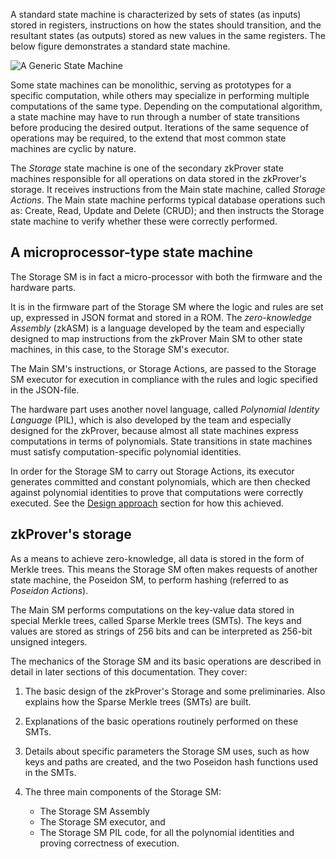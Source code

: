 A standard state machine is characterized by sets of states (as inputs) stored in registers, instructions on how the states should transition, and the resultant states (as outputs) stored as new values in the same registers. The below figure demonstrates a standard state machine.

![A Generic State Machine](../../../../img/zkEVM/fig1-gen-state-mchn.png)

Some state machines can be monolithic, serving as prototypes for a specific computation, while others may specialize in performing multiple computations of the same type. Depending on the computational algorithm, a state machine may have to run through a number of state transitions before producing the desired output. Iterations of the same sequence of operations may be required, to the extend that most common state machines are cyclic by nature.

The _Storage_ state machine is one of the secondary zkProver state machines responsible for all operations on data stored in the zkProver's storage. It receives instructions from the Main state machine, called _Storage Actions_. The Main state machine performs typical database operations such as: Create, Read, Update and Delete (CRUD); and then instructs the Storage state machine to verify whether these were correctly performed.

## A microprocessor-type state machine

The Storage SM is in fact a micro-processor with both the firmware and the hardware parts.

It is in the firmware part of the Storage SM where the logic and rules are set up, expressed in JSON format and stored in a ROM. The _zero-knowledge Assembly_ (zkASM) is a language developed by the team and especially designed to map instructions from the zkProver Main SM to other state machines, in this case, to the Storage SM's executor.

The Main SM's instructions, or Storage Actions, are passed to the Storage SM executor for execution in compliance with the rules and logic specified in the JSON-file.

The hardware part uses another novel language, called _Polynomial Identity Language_ (PIL), which is also developed by the team and especially designed for the zkProver, because almost all state machines express computations in terms of polynomials. State transitions in state machines must satisfy computation-specific polynomial identities.

In order for the Storage SM to carry out Storage Actions, its executor generates committed and constant polynomials, which are then checked against polynomial identities to prove that computations were correctly executed. See the [Design approach](../../../concepts/mfibonacci/mfibonacci.md) section for how this achieved.

## zkProver's storage

As a means to achieve zero-knowledge, all data is stored in the form of Merkle trees. This means the Storage SM often makes requests of another state machine, the Poseidon SM, to perform hashing (referred to as _Poseidon Actions_).

The Main SM performs computations on the key-value data stored in special Merkle trees, called Sparse Merkle trees (SMTs). The keys and values are stored as strings of 256 bits and can be interpreted as 256-bit unsigned integers.

The mechanics of the Storage SM and its basic operations are described in detail in later sections of this documentation. They cover:

1. The basic design of the zkProver's Storage and some preliminaries. Also explains how the Sparse Merkle trees (SMTs) are built.

2. Explanations of the basic operations routinely performed on these SMTs.

3. Details about specific parameters the Storage SM uses, such as how keys and paths are created, and the two Poseidon hash functions used in the SMTs.

4. The three main components of the Storage SM:
    - The Storage SM Assembly
    - The Storage SM executor, and
    - The Storage SM PIL code, for all the polynomial identities and proving correctness of execution.
